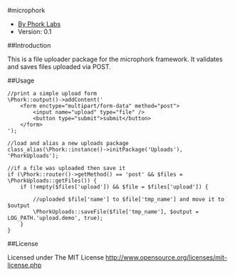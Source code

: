 #microphork

* [By Phork Labs](http://phorklabs.com/)
* Version: 0.1


##Introduction

This is a file uploader package for the microphork framework. It validates and saves files uploaded via POST.


##Usage

```
//print a simple upload form
\Phork::output()->addContent('
    <form enctype="multipart/form-data" method="post">
        <input name="upload" type="file" />
        <button type="submit">submit</button>
    </form>
');

//load and alias a new uploads package
class_alias(\Phork::instance()->initPackage('Uploads'), 'PhorkUploads');

//if a file was uploaded then save it
if (\Phork::router()->getMethod() == 'post' && $files = \PhorkUploads::getFiles()) {
    if (!empty($files['upload']) && $file = $files['upload']) {
    
        //uploaded $file['name'] to $file['tmp_name'] and move it to $output
        \PhorkUploads::saveFile($file['tmp_name'], $output = LOG_PATH.'upload.demo', true);
    }
}
```


##License

Licensed under The MIT License
<http://www.opensource.org/licenses/mit-license.php>
